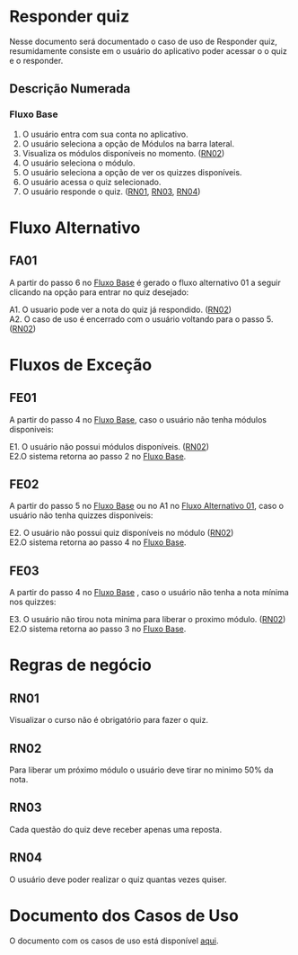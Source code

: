 # Responder quiz

Nesse documento será documentado o caso de uso de Responder quiz, resumidamente consiste em o usuário do aplicativo poder acessar o o quiz e o responder.

## Descrição Numerada

### Fluxo Base

1. O usuário entra com sua conta no aplicativo.
2. O usuário seleciona a opção de Módulos na barra lateral.
3. Visualiza os módulos disponíveis no momento. ([RN02](#rn02))
4. O usuário seleciona o módulo.
5. O usuário seleciona a opção de ver os quizzes disponíveis.
6. O usuário acessa o quiz selecionado.
7. O usuário responde o quiz. ([RN01](#rn01), [RN03](#rn03), [RN04](#rn04))

# Fluxo Alternativo

## FA01

A partir do passo 6 no [Fluxo Base](#fluxo-base) é gerado o fluxo alternativo 01 a seguir clicando na opção para entrar no quiz desejado:

A1. O usuario pode ver a nota do quiz já respondido. ([RN02](#rn02))<br>
A2. O caso de uso é encerrado com o usuário voltando para o passo 5. ([RN02](#rn02))<br>
# Fluxos de Exceção

## FE01

A partir do passo 4 no [Fluxo Base](#fluxo-base), caso o usuário não tenha módulos disponiveis:

E1. O usuário não possui módulos disponíveis. ([RN02](#rn02))<br>
E2.O sistema retorna ao passo 2 no [Fluxo Base](#fluxo-base).

## FE02

A partir do passo 5 no [Fluxo Base](#fluxo-base) ou no A1 no [Fluxo Alternativo 01](#fa01), caso o usuário não tenha quizzes disponiveis:

E2. O usuário não possui quiz disponíveis no módulo ([RN02](#rn02))<br>
E2.O sistema retorna ao passo 4 no [Fluxo Base](#fluxo-base).<br>

## FE03

A partir do passo 4 no [Fluxo Base](#fluxo-base) , caso o usuário não tenha a nota mínima nos quizzes:

E3. O usuário não tirou nota minima para liberar o proximo módulo. ([RN02](#rn02))<br>
E2.O sistema retorna ao passo 3 no [Fluxo Base](#fluxo-base).<br>

# Regras de negócio

## RN01 
Visualizar o curso não é obrigatório para fazer o quiz.
## RN02 
Para liberar um próximo módulo o usuário deve tirar no minimo 50% da nota.
## RN03 
Cada questão do quiz deve receber apenas uma reposta.
## RN04 
O usuário deve poder realizar o quiz quantas vezes quiser.

# Documento dos Casos de Uso

O documento com os casos de uso está disponível [aqui](https://lucid.app/lucidchart/2177ac08-1b4a-401c-9047-ee3df682c233/edit?invitationId=inv_31318015-e18b-4767-9aa8-2501d5bbfde3&page=0_0#).

